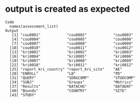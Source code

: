 # output is created as expected

    Code
      names(assessment_list)
    Output
       [1] "cou0001"            "cou0002"            "cou0003"           
       [4] "cou0004"            "cou0005"            "cou0006"           
       [7] "cou0007"            "cou0008"            "cou0009"           
      [10] "cou0010"            "cou0011"            "cou0012"           
      [13] "kri0001"            "kri0002"            "kri0003"           
      [16] "kri0004"            "kri0005"            "kri0006"           
      [19] "kri0007"            "kri0008"            "kri0009"           
      [22] "kri0010"            "kri0011"            "kri0012"           
      [25] "report_kri_country" "report_kri_site"    "AE"                
      [28] "ENROLL"             "LB"                 "PD"                
      [31] "QUERY"              "SDRGCOMP"           "STUDCOMP"          
      [34] "SUBJ"               "Groups"             "Metrics"           
      [37] "Results"            "DATACHG"            "DATAENT"           
      [40] "Bounds"             "COUNTRY"            "SITE"              
      [43] "STUDY"             

